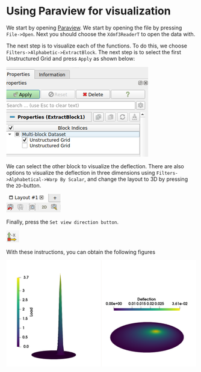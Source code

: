 # Using Paraview for visualization

We start by opening [Paraview](https://www.paraview.org/). We start by opening the file by pressing `File->Open`. Next you should choose the `Xdmf3ReaderT` to open the data with.

The next step is to visualize each of the functions. To do this, we choose `Filters->Alphabetic->ExtractBlock`. The next step is to select the first Unstructured Grid and press `Apply` as shown below:

![Select Block](select_block.png)

We can select the other block to visualize the deflection. There are also options to visualize the deflection in three dimensions using `Filters->Alphabetical->Warp By Scalar`, and change the layout to 3D by pressing the `2D`-button.

![Change interactive layout](2Dto3D.png)

Finally, press the `Set view direction button`.

![Set view direction](axis.png)

With these instructions, you can obtain the following figures

![Results for membrane](result_membrane.png)